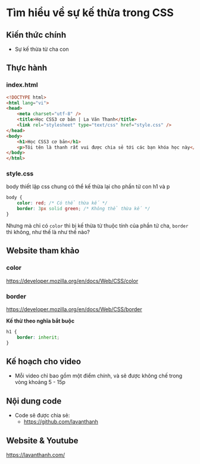 
Tìm hiểu về sự kế thừa trong CSS
================================

## Kiến thức chính

* Sự kế thừa từ cha con

## Thực hành

### index.html

~~~html
<!DOCTYPE html>
<html lang="vi">
<head>
    <meta charset="utf-8" />
    <title>Học CSS3 cơ bản | La Văn Thanh</title>
    <link rel="stylesheet" type="text/css" href="style.css" />
</head>
<body>
	<h1>Học CSS3 cơ bản</h1>
    <p>Tôi tên là thanh rất vui được chia sẻ tới các bạn khóa học này</p>
</body>
</html>
~~~

### style.css
 
body thiết lập css chung có thể kế thừa lại cho phần tử con h1 và p

~~~css
body {
    color: red; /* Có thể thừa kế */
    border: 3px solid green; /* Không thể thừa kế */
}
~~~

Nhưng mà chỉ có `color` thì bị kế thừa từ thuộc tính của phần tử cha, `border` thì không, như thế là như thế nào? 

## Website tham khảo

### color

https://developer.mozilla.org/en/docs/Web/CSS/color

### border

https://developer.mozilla.org/en/docs/Web/CSS/border

**Kế thừ theo nghĩa bắt buộc**

~~~css
h1 {
    border: inherit;
}
~~~

## Kế hoạch cho video
* Mỗi video chỉ bao gồm một điểm chính, và sẽ được không chế trong vòng khoảng 5 - 15p 

## Nội dung code 
* Code sẽ được chia sẻ:
  - https://github.com/lavanthanh


## Website & Youtube

https://lavanthanh.com/

